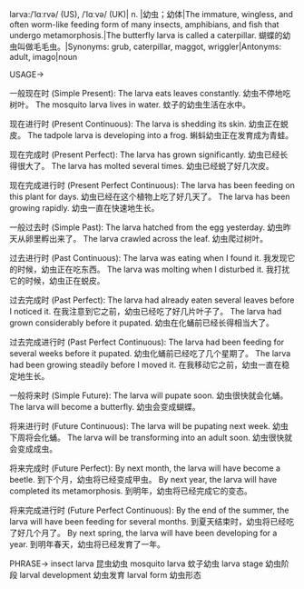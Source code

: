 larva:/ˈlɑːrvə/ (US), /ˈlɑːvə/ (UK)| n. |幼虫；幼体|The immature, wingless, and often worm-like feeding form of many insects, amphibians, and fish that undergo metamorphosis.|The butterfly larva is called a caterpillar. 蝴蝶的幼虫叫做毛毛虫。|Synonyms: grub, caterpillar, maggot, wriggler|Antonyms: adult, imago|noun


USAGE->

一般现在时 (Simple Present):
The larva eats leaves constantly.  幼虫不停地吃树叶。
The mosquito larva lives in water. 蚊子的幼虫生活在水中。

现在进行时 (Present Continuous):
The larva is shedding its skin. 幼虫正在蜕皮。
The tadpole larva is developing into a frog. 蝌蚪幼虫正在发育成为青蛙。

现在完成时 (Present Perfect):
The larva has grown significantly. 幼虫已经长得很大了。
The larva has molted several times. 幼虫已经蜕了好几次皮。

现在完成进行时 (Present Perfect Continuous):
The larva has been feeding on this plant for days. 幼虫已经在这个植物上吃了好几天了。
The larva has been growing rapidly. 幼虫一直在快速地生长。

一般过去时 (Simple Past):
The larva hatched from the egg yesterday. 幼虫昨天从卵里孵出来了。
The larva crawled across the leaf. 幼虫爬过树叶。


过去进行时 (Past Continuous):
The larva was eating when I found it. 我发现它的时候，幼虫正在吃东西。
The larva was molting when I disturbed it. 我打扰它的时候，幼虫正在蜕皮。

过去完成时 (Past Perfect):
The larva had already eaten several leaves before I noticed it. 在我注意到它之前，幼虫已经吃了好几片叶子了。
The larva had grown considerably before it pupated. 幼虫在化蛹前已经长得相当大了。

过去完成进行时 (Past Perfect Continuous):
The larva had been feeding for several weeks before it pupated. 幼虫化蛹前已经吃了几个星期了。
The larva had been growing steadily before I moved it. 在我移动它之前，幼虫一直在稳定地生长。

一般将来时 (Simple Future):
The larva will pupate soon. 幼虫很快就会化蛹。
The larva will become a butterfly. 幼虫会变成蝴蝶。

将来进行时 (Future Continuous):
The larva will be pupating next week. 幼虫下周将会化蛹。
The larva will be transforming into an adult soon. 幼虫很快就会变成成虫。

将来完成时 (Future Perfect):
By next month, the larva will have become a beetle. 到下个月，幼虫将已经变成甲虫。
By next year, the larva will have completed its metamorphosis. 到明年，幼虫将已经完成它的变态。

将来完成进行时 (Future Perfect Continuous):
By the end of the summer, the larva will have been feeding for several months. 到夏天结束时，幼虫将已经吃了好几个月了。
By next spring, the larva will have been developing for a year. 到明年春天，幼虫将已经发育了一年。


PHRASE->
insect larva 昆虫幼虫
mosquito larva 蚊子幼虫
larva stage 幼虫阶段
larval development 幼虫发育
larval form 幼虫形态
